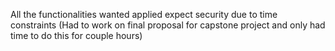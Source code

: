 All the functionalities wanted applied expect security due to time constraints (Had to work on final proposal for capstone project and only had time to do this for couple hours)
